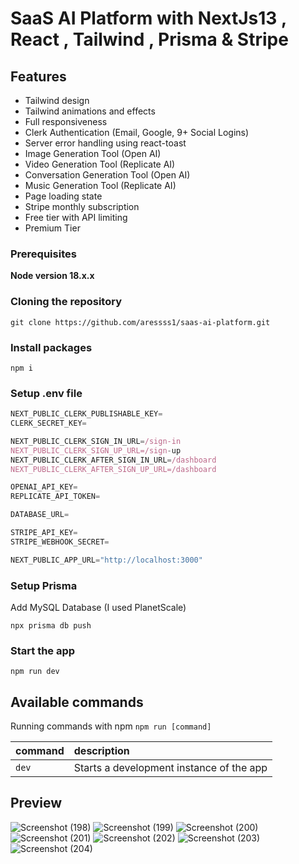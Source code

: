 # SaaS AI Platform with NextJs13 , React , Tailwind , Prisma & Stripe

## Features

  +  Tailwind design
  +  Tailwind animations and effects
  +  Full responsiveness
  +  Clerk Authentication (Email, Google, 9+ Social Logins)
  +  Server error handling using react-toast
  +  Image Generation Tool (Open AI)
  +  Video Generation Tool (Replicate AI)
  +  Conversation Generation Tool (Open AI)
  +  Music Generation Tool (Replicate AI)
  +  Page loading state
  +  Stripe monthly subscription
  +  Free tier with API limiting
  +  Premium Tier


### Prerequisites

**Node version 18.x.x**

### Cloning the repository

```shell
git clone https://github.com/aressss1/saas-ai-platform.git
```

### Install packages

```shell
npm i
```

### Setup .env file


```js
NEXT_PUBLIC_CLERK_PUBLISHABLE_KEY=
CLERK_SECRET_KEY=

NEXT_PUBLIC_CLERK_SIGN_IN_URL=/sign-in
NEXT_PUBLIC_CLERK_SIGN_UP_URL=/sign-up
NEXT_PUBLIC_CLERK_AFTER_SIGN_IN_URL=/dashboard
NEXT_PUBLIC_CLERK_AFTER_SIGN_UP_URL=/dashboard

OPENAI_API_KEY=
REPLICATE_API_TOKEN=

DATABASE_URL=

STRIPE_API_KEY=
STRIPE_WEBHOOK_SECRET=

NEXT_PUBLIC_APP_URL="http://localhost:3000"
```

### Setup Prisma

Add MySQL Database (I used PlanetScale)

```shell
npx prisma db push

```

### Start the app

```shell
npm run dev
```

## Available commands

Running commands with npm `npm run [command]`

| command         | description                              |
| :-------------- | :--------------------------------------- |
| `dev`           | Starts a development instance of the app |

## Preview
![Screenshot (198)](https://github.com/aressss1/saas-ai-platform/assets/127649710/0cb48e32-f335-40e4-9110-66a3e86c7fbd)
![Screenshot (199)](https://github.com/aressss1/saas-ai-platform/assets/127649710/bc8ca62f-a13e-4aa8-af0c-242f419273f3)
![Screenshot (200)](https://github.com/aressss1/saas-ai-platform/assets/127649710/d83f4830-8269-431f-b82a-f8f0a05d86da)
![Screenshot (201)](https://github.com/aressss1/saas-ai-platform/assets/127649710/5c5454e2-8ec1-4463-b2ad-a9af9545bf24)
![Screenshot (202)](https://github.com/aressss1/saas-ai-platform/assets/127649710/57e372cb-3627-4125-94c1-ce04ba38ffdd)
![Screenshot (203)](https://github.com/aressss1/saas-ai-platform/assets/127649710/7a87e0da-8af6-43c7-aef3-c6403ea6e45f)
![Screenshot (204)](https://github.com/aressss1/saas-ai-platform/assets/127649710/edfdf40c-8f2d-4fae-aa74-6e75558a0b40)

